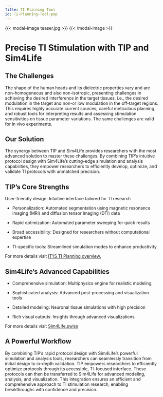 ```yaml
---
Title: TI Planning Tool
id: TI-Planning-Tool-pop
---
```

{{< modal-image teaser.jpg >}}
{{< /modal-image >}}

# Precise TI Stimulation with TIP and Sim4Life

## The Challenges
The shape of the human heads and its dielectric properties vary and are non-homogeneous and also non-isotropic, presenting challenges in achieving the desired interference in the target tissues, i.e., the desired modulation in the target and non-or low modulation in the off-target regions. This requires highly accurate current sources, careful meticulous planning, and robust tools for interpreting results and assessing stimulation sensitivities on tissue parameter variations. The same challenges are valid for in vivo experiments. 

## Our Solution
The synergy between TIP and Sim4Life provides researchers with the most advanced solution to master these challenges. By combining TIP’s intuitive protocol design with Sim4Life’s cutting-edge simulation and analysis capabilities, they empower researchers to efficiently develop, optimize, and validate TI protocols with unmatched precision.

##  TIP’s Core Strengths

 User-friendly design: Intuitive interface tailored for TI research

* Personalization: Automated segmentation using magnetic resonance imaging (MRI) and diffusion tensor imaging (DTI) data 

* Rapid optimization: Automated parameter sweeping for quick results

* Broad accessibility: Designed for researchers without computational expertise

* TI-specific tools: Streamlined simulation modes to enhance productivity

For more details visit [IT'IS TI Planning overview.](https://itis.swiss/tools-and-systems/ti-planning/overview/)

##  Sim4Life’s Advanced Capabilities

* Comprehensive simulation: Multiphysics engine for realistic modeling

* Sophisticated analysis: Advanced post-processing and visualization tools

* Detailed modeling: Neuronal tissue simulations with high precision

* Rich visual outputs: Insights through advanced visualizations

For more details visit [Sim4Life.swiss](https://sim4life.swiss/)

## A Powerful Workflow

By combining TIP’s rapid protocol design with Sim4Life’s powerful simulation and analysis tools, researchers can seamlessly transition from initial design to in-depth validation. TIP empowers researchers to efficiently optimize protocols through its accessible, TI-focused interface. These protocols can then be transferred to Sim4Life for advanced modeling, analysis, and visualization.
This integration ensures an efficient and comprehensive approach to TI stimulation research, enabling breakthroughs with confidence and precision.
